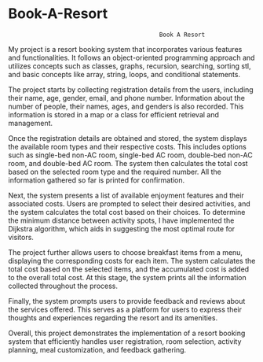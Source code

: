 # Book-A-Resort
                                               Book A Resort

My project is a resort booking system that incorporates various features and functionalities. It follows an object-oriented programming approach and utilizes concepts such as classes, graphs, recursion, searching, sorting stl, and basic concepts like array, string, loops, and conditional statements.

The project starts by collecting registration details from the users, including their name, age, gender, email, and phone number. Information about the number of people, their names, ages, and genders is also recorded. This information is stored in a map or a class for efficient retrieval and management.

Once the registration details are obtained and stored, the system displays the available room types and their respective costs. This includes options such as single-bed non-AC room, single-bed AC room, double-bed non-AC room, and double-bed AC room. The system then calculates the total cost based on the selected room type and the required number. All the information gathered so far is printed for confirmation.

Next, the system presents a list of available enjoyment features and their associated costs. Users are prompted to select their desired activities, and the system calculates the total cost based on their choices. To determine the minimum distance between activity spots, I have implemented the Dijkstra algorithm, which aids in suggesting the most optimal route for visitors.

The project further allows users to choose breakfast items from a menu, displaying the corresponding costs for each item. The system calculates the total cost based on the selected items, and the accumulated cost is added to the overall total cost. At this stage, the system prints all the information collected throughout the process.

Finally, the system prompts users to provide feedback and reviews about the services offered. This serves as a platform for users to express their thoughts and experiences regarding the resort and its amenities.

Overall, this project demonstrates the implementation of a resort booking system that efficiently handles user registration, room selection, activity planning, meal customization, and feedback gathering.
